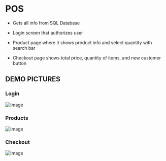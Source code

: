 # POS
* Gets all info from SQL Database

* Login screen that authorizes user

* Product page where it shows product info and select quantity with search bar

* Checkout page shows total price, quantity of items, and new customer button

## DEMO PICTURES ##

### Login ###
![image](https://user-images.githubusercontent.com/106691785/184558644-73ea9e97-e4cd-4db4-b361-8e50bfc6201c.png)

### Products ###
![image](https://user-images.githubusercontent.com/106691785/184558636-f336d530-f157-4ee4-8543-e99ee9416de7.png)

### Checkout ###
![image](https://user-images.githubusercontent.com/106691785/184558649-c34be4ac-2f7c-4689-a179-27a97ebf9526.png)

